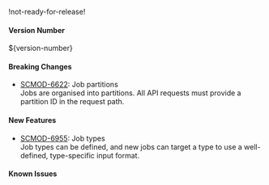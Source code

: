 !not-ready-for-release!

#### Version Number
${version-number}

#### Breaking Changes

- [SCMOD-6622](https://portal.digitalsafe.net/browse/SCMOD-6622): Job partitions  
       Jobs are organised into partitions.  All API requests must provide a partition ID in the request path.

#### New Features

- [SCMOD-6955](https://portal.digitalsafe.net/browse/SCMOD-6955): Job types  
       Job types can be defined, and new jobs can target a type to use a well-defined, type-specific input format.

#### Known Issues

